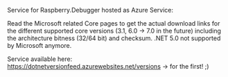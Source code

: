 Service for Raspberry.Debugger hosted as Azure Service:

Read the Microsoft related Core pages to get the actual download links for the different supported core versions (3.1, 6.0 -> 7.0 in the future) including the architecture bitness (32/64 bit) and checksum. .NET 5.0 not supported by Microsoft anymore.

Service available here: https://dotnetversionfeed.azurewebsites.net/versions -> for the first! ;)
